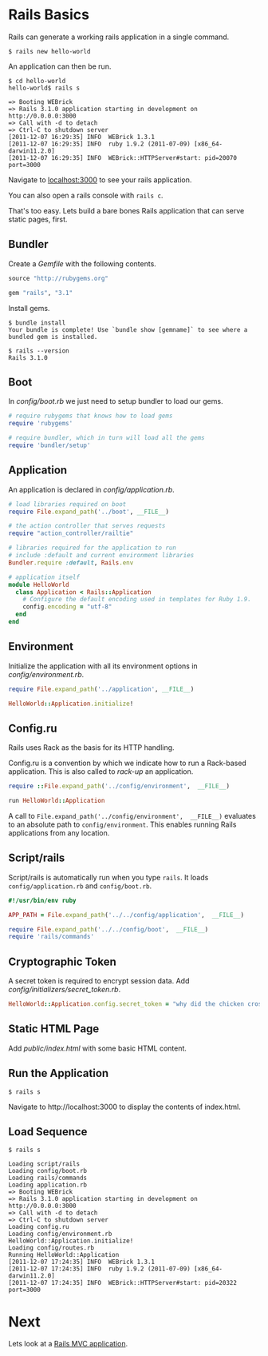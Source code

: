 Rails Basics
============

Rails can generate a working rails application in a single command.

    $ rails new hello-world

An application can then be run.

    $ cd hello-world
    hello-world$ rails s

    => Booting WEBrick
    => Rails 3.1.0 application starting in development on http://0.0.0.0:3000
    => Call with -d to detach
    => Ctrl-C to shutdown server
    [2011-12-07 16:29:35] INFO  WEBrick 1.3.1
    [2011-12-07 16:29:35] INFO  ruby 1.9.2 (2011-07-09) [x86_64-darwin11.2.0]
    [2011-12-07 16:29:35] INFO  WEBrick::HTTPServer#start: pid=20070 port=3000

Navigate to [localhost:3000](http://localhost:3000) to see your rails application.

You can also open a rails console with `rails c`.

That's too easy. Lets build a bare bones Rails application that can serve static pages, first. 

Bundler
-------

Create a *Gemfile* with the following contents.

``` ruby
source "http://rubygems.org"

gem "rails", "3.1"
```

Install gems.

    $ bundle install
    Your bundle is complete! Use `bundle show [gemname]` to see where a bundled gem is installed.

    $ rails --version
    Rails 3.1.0

Boot
----

In *config/boot.rb* we just need to setup bundler to load our gems.

``` ruby
# require rubygems that knows how to load gems
require 'rubygems'

# require bundler, which in turn will load all the gems
require 'bundler/setup'
```

Application
-----------

An application is declared in *config/application.rb*.

``` ruby
# load libraries required on boot
require File.expand_path('../boot', __FILE__)

# the action controller that serves requests
require "action_controller/railtie"

# libraries required for the application to run
# include :default and current environment libraries
Bundler.require :default, Rails.env

# application itself
module HelloWorld
  class Application < Rails::Application
    # Configure the default encoding used in templates for Ruby 1.9.
    config.encoding = "utf-8"
  end
end
```

Environment
-----------

Initialize the application with all its environment options in *config/environment.rb*.

``` ruby
require File.expand_path('../application', __FILE__)

HelloWorld::Application.initialize!
```

Config.ru
---------

Rails uses Rack as the basis for its HTTP handling.

Config.ru is a convention by which we indicate how to run a Rack-based application. This is also called to *rack-up* an application.

``` ruby
require ::File.expand_path('../config/environment',  __FILE__)

run HelloWorld::Application
```

A call to `File.expand_path('../config/environment',  __FILE__)` evaluates to an absolute path to `config/environment`. This enables running Rails applications from any location.

Script/rails
------------

Script/rails is automatically run when you type `rails`. It loads `config/application.rb` and `config/boot.rb`.

``` ruby
#!/usr/bin/env ruby

APP_PATH = File.expand_path('../../config/application',  __FILE__)

require File.expand_path('../../config/boot',  __FILE__)
require 'rails/commands'
```

Cryptographic Token
-------------------

A secret token is required to encrypt session data. Add *config/initializers/secret_token.rb*.

``` ruby
HelloWorld::Application.config.secret_token = "why did the chicken cross the road?"
```

Static HTML Page
----------------

Add *public/index.html* with some basic HTML content.

Run the Application
-------------------

    $ rails s

Navigate to http://localhost:3000 to display the contents of index.html.

Load Sequence
-------------

    $ rails s

    Loading script/rails
    Loading config/boot.rb
    Loading rails/commands
    Loading application.rb
    => Booting WEBrick
    => Rails 3.1.0 application starting in development on http://0.0.0.0:3000
    => Call with -d to detach
    => Ctrl-C to shutdown server
    Loading config.ru
    Loading config/environment.rb
    HelloWorld::Application.initialize!
    Loading config/routes.rb
    Running HelloWorld::Application
    [2011-12-07 17:24:35] INFO  WEBrick 1.3.1
    [2011-12-07 17:24:35] INFO  ruby 1.9.2 (2011-07-09) [x86_64-darwin11.2.0]
    [2011-12-07 17:24:35] INFO  WEBrick::HTTPServer#start: pid=20322 port=3000

Next
====

Lets look at a [Rails MVC application](4.2-rails-mvc-scaffold.md).

